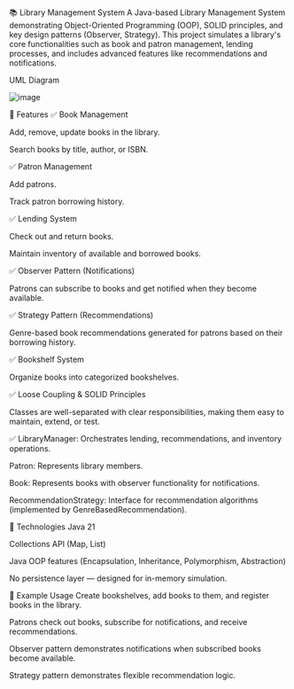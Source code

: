 📚 Library Management System
A Java-based Library Management System demonstrating Object-Oriented Programming (OOP), SOLID principles, and key design patterns (Observer, Strategy). This project simulates a library's core functionalities such as book and patron management, lending processes, and includes advanced features like recommendations and notifications.

UML Diagram

![image](https://github.com/user-attachments/assets/8f1295bf-fdf4-4a3b-8e2c-2b9e5fc52b0e)


🚀 Features
✅ Book Management

Add, remove, update books in the library.

Search books by title, author, or ISBN.

✅ Patron Management

Add patrons.

Track patron borrowing history.

✅ Lending System

Check out and return books.

Maintain inventory of available and borrowed books.

✅ Observer Pattern (Notifications)

Patrons can subscribe to books and get notified when they become available.

✅ Strategy Pattern (Recommendations)

Genre-based book recommendations generated for patrons based on their borrowing history.

✅ Bookshelf System

Organize books into categorized bookshelves.

✅ Loose Coupling & SOLID Principles

Classes are well-separated with clear responsibilities, making them easy to maintain, extend, or test.


✅ LibraryManager: Orchestrates lending, recommendations, and inventory operations.

Patron: Represents library members.

Book: Represents books with observer functionality for notifications.

RecommendationStrategy: Interface for recommendation algorithms (implemented by GenreBasedRecommendation).

🔑 Technologies
Java 21

Collections API (Map, List)

Java OOP features (Encapsulation, Inheritance, Polymorphism, Abstraction)

No persistence layer — designed for in-memory simulation.


📖 Example Usage
Create bookshelves, add books to them, and register books in the library.

Patrons check out books, subscribe for notifications, and receive recommendations.

Observer pattern demonstrates notifications when subscribed books become available.

Strategy pattern demonstrates flexible recommendation logic.
